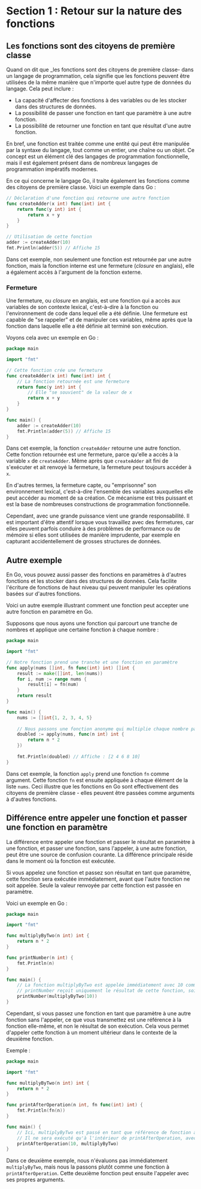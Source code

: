 # Section 1 : Retour sur la nature des fonctions

## Les fonctions sont des citoyens de première classe

Quand on dit que _les fonctions sont des citoyens de première classe- dans un langage de programmation, cela signifie
que les fonctions peuvent être utilisées de la même manière que n'importe quel autre type de données du langage. Cela
peut inclure :

- La capacité d'affecter des fonctions à des variables ou de les stocker dans des structures de données.
- La possibilité de passer une fonction en tant que paramètre à une autre fonction.
- La possibilité de retourner une fonction en tant que résultat d'une autre fonction.

En bref, une fonction est traitée comme une entité qui peut être manipulée par la syntaxe du langage, tout comme un
entier, une chaîne ou un objet. Ce concept est un élément clé des langages de programmation fonctionnelle, mais il est
également présent dans de nombreux langages de programmation impératifs modernes.

En ce qui concerne le langage Go, il traite également les fonctions comme des citoyens de première classe. Voici un
exemple dans Go :

```go
// Déclaration d'une fonction qui retourne une autre fonction
func createAdder(x int) func(int) int {
    return func(y int) int {
        return x + y
    }
}

// Utilisation de cette fonction
adder := createAdder(10)
fmt.Println(adder(5)) // Affiche 15
```

Dans cet exemple, non seulement une fonction est retournée par une autre fonction, mais la fonction interne est une
fermeture (_closure_ en anglais), elle a également accès à l'argument de la fonction externe.

### Fermeture

Une fermeture, ou _closure_ en anglais, est une fonction qui a accès aux variables de son contexte lexical, c'est-à-dire
à la fonction ou l'environnement de code dans lequel elle a été définie. Une fermeture est capable de "se rappeler" et
de manipuler ces variables, même après que la fonction dans laquelle elle a été définie ait terminé son exécution.

Voyons cela avec un exemple en Go :

```go
package main

import "fmt"

// Cette fonction crée une fermeture
func createAdder(x int) func(int) int {
    // La fonction retournée est une fermeture
    return func(y int) int {
        // Elle "se souvient" de la valeur de x
        return x + y
    }
}

func main() {
    adder := createAdder(10)
    fmt.Println(adder(5)) // Affiche 15
}
```

Dans cet exemple, la fonction `createAdder` retourne une autre fonction. Cette fonction retournée est une fermeture,
parce qu'elle a accès à la variable `x` de `createAdder`. Même après que `createAdder` ait fini de s'exécuter et ait
renvoyé la fermeture, la fermeture peut toujours accéder à `x`.

En d'autres termes, la fermeture capte, ou "emprisonne" son environnement lexical, c'est-à-dire l'ensemble des variables
auxquelles elle peut accéder au moment de sa création. Ce mécanisme est très puissant et est la base de nombreuses
constructions de programmation fonctionnelle.

Cependant, avec une grande puissance vient une grande responsabilité. Il est important d'être attentif lorsque vous
travaillez avec des fermetures, car elles peuvent parfois conduire à des problèmes de performance ou de mémoire si elles
sont utilisées de manière imprudente, par exemple en capturant accidentellement de grosses structures de données.

## Autre exemple

En Go, vous pouvez aussi passer des fonctions en paramètres à d'autres fonctions et les stocker dans des structures de
données. Cela facilite l'écriture de fonctions de haut niveau qui peuvent manipuler les opérations basées sur d'autres
fonctions.

Voici un autre exemple illustrant comment une fonction peut accepter une autre fonction en paramètre en Go.

Supposons que nous ayons une fonction qui parcourt une tranche de nombres et applique une certaine fonction à chaque
nombre :

```go
package main

import "fmt"

// Notre fonction prend une tranche et une fonction en paramètre
func apply(nums []int, fn func(int) int) []int {
    result := make([]int, len(nums))
    for i, num := range nums {
        result[i] = fn(num)
    }
    return result
}

func main() {
    nums := []int{1, 2, 3, 4, 5}
  
    // Nous passons une fonction anonyme qui multiplie chaque nombre par 2
    doubled := apply(nums, func(n int) int {
        return n * 2
    })
  
    fmt.Println(doubled) // Affiche : [2 4 6 8 10]
}
```

Dans cet exemple, la fonction `apply` prend une fonction `fn` comme argument. Cette fonction `fn` est ensuite appliquée
à chaque élément de la liste `nums`. Ceci illustre que les fonctions en Go sont effectivement des citoyens de première
classe - elles peuvent être passées comme arguments à d'autres fonctions.

## Différence entre appeler une fonction et passer une fonction en paramètre

La différence entre appeler une fonction et passer le résultat en paramètre à une fonction, et passer une fonction, sans
l'appeler, à une autre fonction, peut être une source de confusion courante. La différence principale réside dans le
moment où la fonction est exécutée.

Si vous appelez une fonction et passez son résultat en tant que paramètre, cette fonction sera exécutée immédiatement,
avant que l'autre fonction ne soit appelée. Seule la valeur renvoyée par cette fonction est passée en paramètre.

Voici un exemple en Go :

```go
package main

import "fmt"

func multiplyByTwo(n int) int {
    return n * 2
}

func printNumber(n int) {
    fmt.Println(n)
}

func main() {
    // La fonction multiplyByTwo est appelée immédiatement avec 10 comme argument
    // printNumber reçoit uniquement le résultat de cette fonction, soit 20.
    printNumber(multiplyByTwo(10))
}
```

Cependant, si vous passez une fonction en tant que paramètre à une autre fonction sans l'appeler, ce que vous
transmettez est une référence à la fonction elle-même, et non le résultat de son exécution. Cela vous permet d'appeler
cette fonction à un moment ultérieur dans le contexte de la deuxième fonction.

Exemple :

```go
package main

import "fmt"

func multiplyByTwo(n int) int {
    return n * 2
}

func printAfterOperation(n int, fn func(int) int) {
    fmt.Println(fn(n))
}

func main() {
    // Ici, multiplyByTwo est passé en tant que référence de fonction à printAfterOperation
    // Il ne sera exécuté qu'à l'intérieur de printAfterOperation, avec 10 comme argument
    printAfterOperation(10, multiplyByTwo)
}
```

Dans ce deuxième exemple, nous n'évaluons pas immédiatement `multiplyByTwo`, mais nous la passons plutôt comme une
fonction à `printAfterOperation`. Cette deuxième fonction peut ensuite l'appeler avec ses propres arguments.

